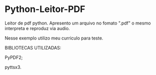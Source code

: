 # Python-Leitor-PDF

Leitor de pdf python. Apresento um arquivo no fomato ".pdf" o mesmo interpreta e reproduz via audio.

Nesse exemplo utilizo meu curriculo para teste.


BIBLIOTECAS UTILIZADAS:

PyPDF2;

pyttsx3.
